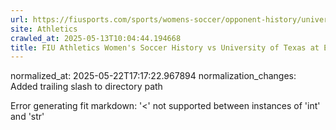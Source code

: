 ```yaml
---
url: https://fiusports.com/sports/womens-soccer/opponent-history/university-of-texas-at-el-paso/337/
site: Athletics
crawled_at: 2025-05-13T10:04:44.194668
title: FIU Athletics Women's Soccer History vs University of Texas at El Paso
---
```

normalized_at: 2025-05-22T17:17:22.967894
normalization_changes: Added trailing slash to directory path

Error generating fit markdown: '<' not supported between instances of 'int' and 'str'